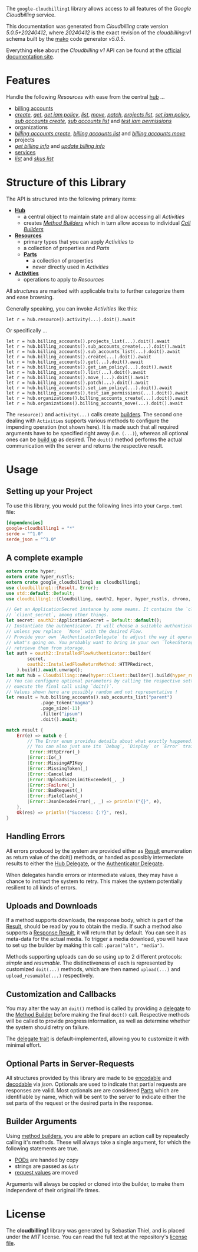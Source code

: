 <!---
DO NOT EDIT !
This file was generated automatically from 'src/generator/templates/api/README.md.mako'
DO NOT EDIT !
-->
The `google-cloudbilling1` library allows access to all features of the *Google Cloudbilling* service.

This documentation was generated from *Cloudbilling* crate version *5.0.5+20240412*, where *20240412* is the exact revision of the *cloudbilling:v1* schema built by the [mako](http://www.makotemplates.org/) code generator *v5.0.5*.

Everything else about the *Cloudbilling* *v1* API can be found at the
[official documentation site](https://cloud.google.com/billing/docs/apis).
# Features

Handle the following *Resources* with ease from the central [hub](https://docs.rs/google-cloudbilling1/5.0.5+20240412/google_cloudbilling1/Cloudbilling) ... 

* [billing accounts](https://docs.rs/google-cloudbilling1/5.0.5+20240412/google_cloudbilling1/api::BillingAccount)
 * [*create*](https://docs.rs/google-cloudbilling1/5.0.5+20240412/google_cloudbilling1/api::BillingAccountCreateCall), [*get*](https://docs.rs/google-cloudbilling1/5.0.5+20240412/google_cloudbilling1/api::BillingAccountGetCall), [*get iam policy*](https://docs.rs/google-cloudbilling1/5.0.5+20240412/google_cloudbilling1/api::BillingAccountGetIamPolicyCall), [*list*](https://docs.rs/google-cloudbilling1/5.0.5+20240412/google_cloudbilling1/api::BillingAccountListCall), [*move*](https://docs.rs/google-cloudbilling1/5.0.5+20240412/google_cloudbilling1/api::BillingAccountMoveCall), [*patch*](https://docs.rs/google-cloudbilling1/5.0.5+20240412/google_cloudbilling1/api::BillingAccountPatchCall), [*projects list*](https://docs.rs/google-cloudbilling1/5.0.5+20240412/google_cloudbilling1/api::BillingAccountProjectListCall), [*set iam policy*](https://docs.rs/google-cloudbilling1/5.0.5+20240412/google_cloudbilling1/api::BillingAccountSetIamPolicyCall), [*sub accounts create*](https://docs.rs/google-cloudbilling1/5.0.5+20240412/google_cloudbilling1/api::BillingAccountSubAccountCreateCall), [*sub accounts list*](https://docs.rs/google-cloudbilling1/5.0.5+20240412/google_cloudbilling1/api::BillingAccountSubAccountListCall) and [*test iam permissions*](https://docs.rs/google-cloudbilling1/5.0.5+20240412/google_cloudbilling1/api::BillingAccountTestIamPermissionCall)
* organizations
 * [*billing accounts create*](https://docs.rs/google-cloudbilling1/5.0.5+20240412/google_cloudbilling1/api::OrganizationBillingAccountCreateCall), [*billing accounts list*](https://docs.rs/google-cloudbilling1/5.0.5+20240412/google_cloudbilling1/api::OrganizationBillingAccountListCall) and [*billing accounts move*](https://docs.rs/google-cloudbilling1/5.0.5+20240412/google_cloudbilling1/api::OrganizationBillingAccountMoveCall)
* projects
 * [*get billing info*](https://docs.rs/google-cloudbilling1/5.0.5+20240412/google_cloudbilling1/api::ProjectGetBillingInfoCall) and [*update billing info*](https://docs.rs/google-cloudbilling1/5.0.5+20240412/google_cloudbilling1/api::ProjectUpdateBillingInfoCall)
* [services](https://docs.rs/google-cloudbilling1/5.0.5+20240412/google_cloudbilling1/api::Service)
 * [*list*](https://docs.rs/google-cloudbilling1/5.0.5+20240412/google_cloudbilling1/api::ServiceListCall) and [*skus list*](https://docs.rs/google-cloudbilling1/5.0.5+20240412/google_cloudbilling1/api::ServiceSkuListCall)




# Structure of this Library

The API is structured into the following primary items:

* **[Hub](https://docs.rs/google-cloudbilling1/5.0.5+20240412/google_cloudbilling1/Cloudbilling)**
    * a central object to maintain state and allow accessing all *Activities*
    * creates [*Method Builders*](https://docs.rs/google-cloudbilling1/5.0.5+20240412/google_cloudbilling1/client::MethodsBuilder) which in turn
      allow access to individual [*Call Builders*](https://docs.rs/google-cloudbilling1/5.0.5+20240412/google_cloudbilling1/client::CallBuilder)
* **[Resources](https://docs.rs/google-cloudbilling1/5.0.5+20240412/google_cloudbilling1/client::Resource)**
    * primary types that you can apply *Activities* to
    * a collection of properties and *Parts*
    * **[Parts](https://docs.rs/google-cloudbilling1/5.0.5+20240412/google_cloudbilling1/client::Part)**
        * a collection of properties
        * never directly used in *Activities*
* **[Activities](https://docs.rs/google-cloudbilling1/5.0.5+20240412/google_cloudbilling1/client::CallBuilder)**
    * operations to apply to *Resources*

All *structures* are marked with applicable traits to further categorize them and ease browsing.

Generally speaking, you can invoke *Activities* like this:

```Rust,ignore
let r = hub.resource().activity(...).doit().await
```

Or specifically ...

```ignore
let r = hub.billing_accounts().projects_list(...).doit().await
let r = hub.billing_accounts().sub_accounts_create(...).doit().await
let r = hub.billing_accounts().sub_accounts_list(...).doit().await
let r = hub.billing_accounts().create(...).doit().await
let r = hub.billing_accounts().get(...).doit().await
let r = hub.billing_accounts().get_iam_policy(...).doit().await
let r = hub.billing_accounts().list(...).doit().await
let r = hub.billing_accounts().move_(...).doit().await
let r = hub.billing_accounts().patch(...).doit().await
let r = hub.billing_accounts().set_iam_policy(...).doit().await
let r = hub.billing_accounts().test_iam_permissions(...).doit().await
let r = hub.organizations().billing_accounts_create(...).doit().await
let r = hub.organizations().billing_accounts_move(...).doit().await
```

The `resource()` and `activity(...)` calls create [builders][builder-pattern]. The second one dealing with `Activities` 
supports various methods to configure the impending operation (not shown here). It is made such that all required arguments have to be 
specified right away (i.e. `(...)`), whereas all optional ones can be [build up][builder-pattern] as desired.
The `doit()` method performs the actual communication with the server and returns the respective result.

# Usage

## Setting up your Project

To use this library, you would put the following lines into your `Cargo.toml` file:

```toml
[dependencies]
google-cloudbilling1 = "*"
serde = "^1.0"
serde_json = "^1.0"
```

## A complete example

```Rust
extern crate hyper;
extern crate hyper_rustls;
extern crate google_cloudbilling1 as cloudbilling1;
use cloudbilling1::{Result, Error};
use std::default::Default;
use cloudbilling1::{Cloudbilling, oauth2, hyper, hyper_rustls, chrono, FieldMask};

// Get an ApplicationSecret instance by some means. It contains the `client_id` and 
// `client_secret`, among other things.
let secret: oauth2::ApplicationSecret = Default::default();
// Instantiate the authenticator. It will choose a suitable authentication flow for you, 
// unless you replace  `None` with the desired Flow.
// Provide your own `AuthenticatorDelegate` to adjust the way it operates and get feedback about 
// what's going on. You probably want to bring in your own `TokenStorage` to persist tokens and
// retrieve them from storage.
let auth = oauth2::InstalledFlowAuthenticator::builder(
        secret,
        oauth2::InstalledFlowReturnMethod::HTTPRedirect,
    ).build().await.unwrap();
let mut hub = Cloudbilling::new(hyper::Client::builder().build(hyper_rustls::HttpsConnectorBuilder::new().with_native_roots().unwrap().https_or_http().enable_http1().build()), auth);
// You can configure optional parameters by calling the respective setters at will, and
// execute the final call using `doit()`.
// Values shown here are possibly random and not representative !
let result = hub.billing_accounts().sub_accounts_list("parent")
             .page_token("magna")
             .page_size(-11)
             .filter("ipsum")
             .doit().await;

match result {
    Err(e) => match e {
        // The Error enum provides details about what exactly happened.
        // You can also just use its `Debug`, `Display` or `Error` traits
         Error::HttpError(_)
        |Error::Io(_)
        |Error::MissingAPIKey
        |Error::MissingToken(_)
        |Error::Cancelled
        |Error::UploadSizeLimitExceeded(_, _)
        |Error::Failure(_)
        |Error::BadRequest(_)
        |Error::FieldClash(_)
        |Error::JsonDecodeError(_, _) => println!("{}", e),
    },
    Ok(res) => println!("Success: {:?}", res),
}

```
## Handling Errors

All errors produced by the system are provided either as [Result](https://docs.rs/google-cloudbilling1/5.0.5+20240412/google_cloudbilling1/client::Result) enumeration as return value of
the doit() methods, or handed as possibly intermediate results to either the 
[Hub Delegate](https://docs.rs/google-cloudbilling1/5.0.5+20240412/google_cloudbilling1/client::Delegate), or the [Authenticator Delegate](https://docs.rs/yup-oauth2/*/yup_oauth2/trait.AuthenticatorDelegate.html).

When delegates handle errors or intermediate values, they may have a chance to instruct the system to retry. This 
makes the system potentially resilient to all kinds of errors.

## Uploads and Downloads
If a method supports downloads, the response body, which is part of the [Result](https://docs.rs/google-cloudbilling1/5.0.5+20240412/google_cloudbilling1/client::Result), should be
read by you to obtain the media.
If such a method also supports a [Response Result](https://docs.rs/google-cloudbilling1/5.0.5+20240412/google_cloudbilling1/client::ResponseResult), it will return that by default.
You can see it as meta-data for the actual media. To trigger a media download, you will have to set up the builder by making
this call: `.param("alt", "media")`.

Methods supporting uploads can do so using up to 2 different protocols: 
*simple* and *resumable*. The distinctiveness of each is represented by customized 
`doit(...)` methods, which are then named `upload(...)` and `upload_resumable(...)` respectively.

## Customization and Callbacks

You may alter the way an `doit()` method is called by providing a [delegate](https://docs.rs/google-cloudbilling1/5.0.5+20240412/google_cloudbilling1/client::Delegate) to the 
[Method Builder](https://docs.rs/google-cloudbilling1/5.0.5+20240412/google_cloudbilling1/client::CallBuilder) before making the final `doit()` call. 
Respective methods will be called to provide progress information, as well as determine whether the system should 
retry on failure.

The [delegate trait](https://docs.rs/google-cloudbilling1/5.0.5+20240412/google_cloudbilling1/client::Delegate) is default-implemented, allowing you to customize it with minimal effort.

## Optional Parts in Server-Requests

All structures provided by this library are made to be [encodable](https://docs.rs/google-cloudbilling1/5.0.5+20240412/google_cloudbilling1/client::RequestValue) and 
[decodable](https://docs.rs/google-cloudbilling1/5.0.5+20240412/google_cloudbilling1/client::ResponseResult) via *json*. Optionals are used to indicate that partial requests are responses 
are valid.
Most optionals are are considered [Parts](https://docs.rs/google-cloudbilling1/5.0.5+20240412/google_cloudbilling1/client::Part) which are identifiable by name, which will be sent to 
the server to indicate either the set parts of the request or the desired parts in the response.

## Builder Arguments

Using [method builders](https://docs.rs/google-cloudbilling1/5.0.5+20240412/google_cloudbilling1/client::CallBuilder), you are able to prepare an action call by repeatedly calling it's methods.
These will always take a single argument, for which the following statements are true.

* [PODs][wiki-pod] are handed by copy
* strings are passed as `&str`
* [request values](https://docs.rs/google-cloudbilling1/5.0.5+20240412/google_cloudbilling1/client::RequestValue) are moved

Arguments will always be copied or cloned into the builder, to make them independent of their original life times.

[wiki-pod]: http://en.wikipedia.org/wiki/Plain_old_data_structure
[builder-pattern]: http://en.wikipedia.org/wiki/Builder_pattern
[google-go-api]: https://github.com/google/google-api-go-client

# License
The **cloudbilling1** library was generated by Sebastian Thiel, and is placed 
under the *MIT* license.
You can read the full text at the repository's [license file][repo-license].

[repo-license]: https://github.com/Byron/google-apis-rsblob/main/LICENSE.md

